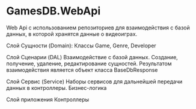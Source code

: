 # GamesDB.WebApi

Web Api с использованием репозиториев для взаимодействия с базой данных, в которой хранятся данные о видеоиграх.

Слой Сущности (Domain):
Классы Game, Genre, Developer

Слой Сценарии (DAL)
Взаимодействие с базой данных.
Создание, получение, удаление, редактирование сущностей.
Результатом взаимодействия является объект класса BaseDbResponse

Слой Сервис (Service)
Наборы сервисов для дальнейшей передачи данных в контроллеры.
Бизнес-логика

Слой приложения
Контроллеры
